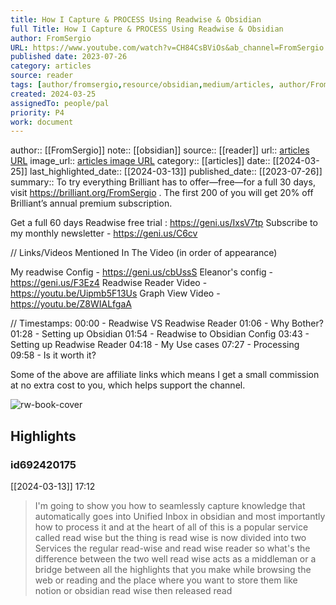 ```yaml
---
title: How I Capture & PROCESS Using Readwise & Obsidian
full Title: How I Capture & PROCESS Using Readwise & Obsidian
author: FromSergio
URL: https://www.youtube.com/watch?v=CH84CsBViOs&ab_channel=FromSergio
published date: 2023-07-26
category: articles
source: reader
tags: [author/fromsergio,resource/obsidian,medium/articles, author/FromSergio, reader/reader, date/2024-03-13, area/reader]
created: 2024-03-25
assignedTo: people/pal
priority: P4
work: document
---
```

author:: [[FromSergio]]
note:: [[obsidian]]
source:: [[reader]]
url:: [articles URL](https://www.youtube.com/watch?v=CH84CsBViOs&ab_channel=FromSergio)
image_url:: [articles image URL](https://i.ytimg.com/vi/CH84CsBViOs/maxresdefault.jpg)
category:: [[articles]]
date:: [[2024-03-25]]
last_highlighted_date:: [[2024-03-13]]
published_date:: [[2023-07-26]]
summary:: To try everything Brilliant has to offer—free—for a full 30 days, visit https://brilliant.org/FromSergio . The first 200 of you will get 20% off Brilliant’s annual premium subscription.

Get a full 60 days Readwise free trial : https://geni.us/IxsV7tp
Subscribe to my monthly newsletter - https://geni.us/C6cv

// Links/Videos Mentioned In The Video (in order of appearance)

My readwise Config - https://geni.us/cbUssS
Eleanor's config - https://geni.us/F3Ez4
Readwise Reader Video -  https://youtu.be/Uipmb5F13Us
Graph View Video - https://youtu.be/Z8WIALfgaA

// Timestamps:
00:00 - Readwise VS Readwise Reader
01:06 - Why Bother?
01:28 - Setting up Obsidian
01:54 - Readwise to Obsidian Config
03:43 - Setting up Readwise Reader
04:18 - My Use cases
07:27 - Processing
09:58 - Is it worth it?


Some of the above are affiliate links which means I get a small commission at no extra cost to you, which helps support the channel.


![rw-book-cover](https://i.ytimg.com/vi/CH84CsBViOs/maxresdefault.jpg)

## Highlights
### id692420175
[[2024-03-13]] 17:12
> I'm going to show you how to seamlessly capture knowledge that automatically goes into Unified Inbox in obsidian and most importantly how to process it and at the heart of all of this is a popular service called read wise but the thing is read wise is now divided into two Services the regular read-wise and read wise reader so what's the difference between the two well read wise acts as a middleman or a bridge between all the highlights that you make while browsing the web or reading and the place where you want to store them like notion or obsidian read wise then released read


